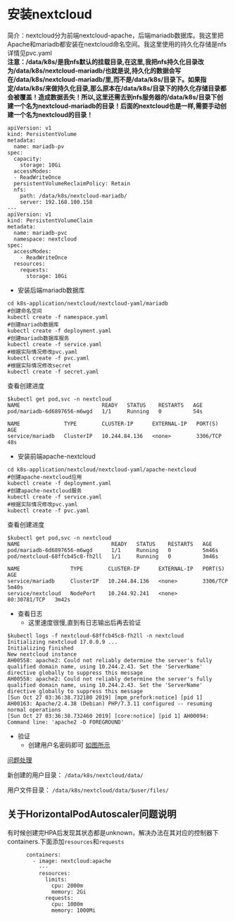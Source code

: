 # 安装nextcloud
简介：nextcloud分为前端nextcloud-apache，后端mariadb数据库。我这里把Apache和mariadb都安装在nextcloud命名空间。我这里使用的持久化存储是nfs详情见pvc.yaml \
**注意：/data/k8s/是我nfs默认的挂载目录,在这里,我把nfs持久化目录改为/data/k8s/nextcloud-mariadb/也就是说,持久化的数据会写在/data/k8s/nextcloud-mariadb/里,而不是/data/k8s/目录下。如果指定/data/k8s/来做持久化目录,那么原本在/data/k8s/目录下的持久化存储目录都会被覆盖！造成数据丢失！所以,这里还需去到nfs服务器的/data/k8s/目录下创建一个名为nextcloud-mariadb的目录！后面的nextcloud也是一样,需要手动创建一个名为nextcloud的目录！**
```
apiVersion: v1
kind: PersistentVolume
metadata:
  name: mariadb-pv
spec:
  capacity:
    storage: 10Gi
  accessModes:
  - ReadWriteOnce
  persistentVolumeReclaimPolicy: Retain
  nfs:
    path: /data/k8s/nextcloud-mariadb/
    server: 192.168.100.158
---
apiVersion: v1
kind: PersistentVolumeClaim
metadata:
  name: mariadb-pvc
  namespace: nextcloud
spec:
  accessModes:
    - ReadWriteOnce
  resources:
    requests:
      storage: 10Gi
```
- 安装后端mariadb数据库
```
cd k8s-application/nextcloud/nextcloud-yaml/mariadb
#创建命名空间
kubectl create -f namespace.yaml
#创建mariadb数据库
kubectl create -f deployment.yaml
#创建mariadb数据库服务
kubectl create -f service.yaml
#根据实际情况修改pvc.yaml
kubectl create -f pvc.yaml
#根据实际情况修改secret
kubectl create -f secret.yaml
```
查看创建进度
```
$kubectl get pod,svc -n nextcloud
NAME                          READY   STATUS    RESTARTS   AGE
pod/mariadb-6d6897656-m6wgd   1/1     Running   0          54s

NAME              TYPE        CLUSTER-IP      EXTERNAL-IP   PORT(S)    AGE
service/mariadb   ClusterIP   10.244.84.136   <none>        3306/TCP   48s
```
- 安装前端apache-nextcloud
```
cd k8s-application/nextcloud/nextcloud-yaml/apache-nextcloud
#创建apache-nextcloud应用
kubectl create -f deployment.yaml
#创建apache-nextcloud服务
kubectl create -f service.yaml
#根据实际情况修改pvc.yaml
kubectl create -f pvc.yaml
```
查看创建进度
```
$kubectl get pod,svc -n nextcloud
NAME                             READY   STATUS    RESTARTS   AGE
pod/mariadb-6d6897656-m6wgd      1/1     Running   0          5m46s
pod/nextcloud-68ffcb45c8-fh2ll   1/1     Running   0          3m46s

NAME                TYPE        CLUSTER-IP      EXTERNAL-IP   PORT(S)        AGE
service/mariadb     ClusterIP   10.244.84.136   <none>        3306/TCP       5m40s
service/nextcloud   NodePort    10.244.92.241   <none>        80:30781/TCP   3m42s
```
- 查看日志
  - 这里速度很慢,直到有日志输出后再去验证
```
$kubectl logs -f nextcloud-68ffcb45c8-fh2ll -n nextcloud
Initializing nextcloud 17.0.0.9 ...
Initializing finished
New nextcloud instance
AH00558: apache2: Could not reliably determine the server's fully qualified domain name, using 10.244.2.43. Set the 'ServerName' directive globally to suppress this message
AH00558: apache2: Could not reliably determine the server's fully qualified domain name, using 10.244.2.43. Set the 'ServerName' directive globally to suppress this message
[Sun Oct 27 03:36:38.732180 2019] [mpm_prefork:notice] [pid 1] AH00163: Apache/2.4.38 (Debian) PHP/7.3.11 configured -- resuming normal operations
[Sun Oct 27 03:36:38.732460 2019] [core:notice] [pid 1] AH00094: Command line: 'apache2 -D FOREGROUND'
```
- 验证
  - 创建用户名密码即可
[如图所示](https://i.loli.net/2019/10/27/OzbaAgBviLMGZUf.png)

[问题处理](https://github.com/happinesslijian/k8s-application/tree/master/nextcloud#%E9%97%AE%E9%A2%98%E5%A4%84%E7%90%86)


新创建的用户目录：
`/data/k8s/nextcloud/data/`

用户文件目录：
`/data/k8s/nextcloud/data/$user/files/`

## 关于HorizontalPodAutoscaler问题说明
有时候创建完HPA后发现其状态都是unknown，解决办法在其对应的控制器下containers.下面添加`resources`和`requests`
```
      containers:
        - image: nextcloud:apache
          ···
          resources:
            limits:
              cpu: 2000m
              memory: 2Gi
            requests:
              cpu: 1000m
              memory: 1000Mi
```
